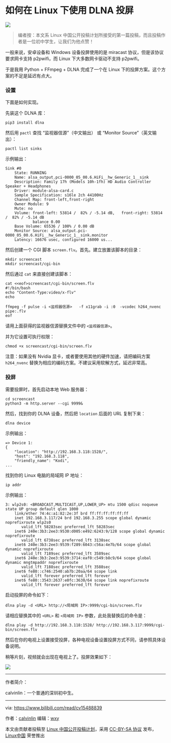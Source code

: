 [#]: subject: "如何在 Linux 下使用 DLNA 投屏"
[#]: via: "https://www.bilibili.com/read/cv15488839"
[#]: author: "calvinlin https://space.bilibili.com/525982547"
[#]: keywords: "DLNA 投屏"
[#]: url: "https://linux.cn/article-14341-1.html"

如何在 Linux 下使用 DLNA 投屏
======

![](https://s3.bmp.ovh/imgs/2022/03/74888f6aed1cc398.png)

> 编者按：本文系 Linux 中国公开投稿计划所接受的第一篇投稿，而且投稿作者是一位初中学生，让我们为他点赞！

一般来说，安卓设备和 Windows 设备投屏使用的是 miracast 协议，但是该协议要求网卡支持 p2pwifi，而 Linux 下大多数网卡驱动不支持 p2pwifi。

于是我用 Python + FFmpeg  + DLNA 完成了一个在 Linux 下的投屏方案。这个方案的不足是延迟有点大。

### 设置

下面是如何实现。

先装这个 DLNA 库：

```
pip3 install dlna
```

然后用 `pactl` 查找 “监视器信源”（中文输出） 或 “Monitor Source”（英文输出）：

```
pactl list sinks
```

示例输出：

```
Sink #0
	State: RUNNING
	Name: alsa_output.pci-0000_05_00.6.HiFi__hw_Generic_1__sink
	Description: Family 17h (Models 10h-1fh) HD Audio Controller Speaker + Headphones
	Driver: module-alsa-card.c
	Sample Specification: s16le 2ch 44100Hz
	Channel Map: front-left,front-right
	Owner Module: 9
	Mute: no
	Volume: front-left: 53814 /  82% / -5.14 dB,   front-right: 53814 /  82% / -5.14 dB
	        balance 0.00
	Base Volume: 65536 / 100% / 0.00 dB
	Monitor Source: alsa_output.pci-0000_05_00.6.HiFi__hw_Generic_1__sink.monitor
	Latency: 16676 usec, configured 16000 us...
```


然后创建一个 CGI 脚本 `screen.flv`。首先。建立放置该脚本的目录：

```
mkdir screencast
mkdir screencast/cgi-bin
```

然后通过 `cat` 来直接创建该脚本：

```
cat <<eof>screencast/cgi-bin/screen.flv
#!/bin/bash
echo "Content-Type:video/x-flv"
echo

ffmpeg -f pulse -i <监视器信源>   -f x11grab -i :0  -vcodec h264_nvenc  pipe:.flv
eof
```

请用上面获得的监视器信源替换文件中的 `<监视器信源>`。

并为它设置可执行权限：

```
chmod +x screencast/cgi-bin/screen.flv 
```

注意：如果没有 Nvidia 显卡，或者要使用其他的硬件加速，请把编码方案 `h264_nvenc` 替换为相应的编码方案。不建议采用软解方式，延迟非常高。

### 投屏

需要投屏时，首先启动本地 Web 服务器：

```
cd screencast
python3 -m http.server --cgi 9999&
```

然后，找到你的 DLNA 设备，然后把 `location` 后面的 URL 复制下来：

```
dlna device
```

示例输出：

```
=> Device 1:
{
    "location": "http://192.168.3.118:1528/",
    "host": "192.168.3.118",
    "friendly_name": "Kodi",
...
```

找到你的 Linux 电脑的局域网 IP 地址：

```
ip addr
```

示例输出：

```
3: wlp2s0: <BROADCAST,MULTICAST,UP,LOWER_UP> mtu 1500 qdisc noqueue state UP group default qlen 1000
    link/ether 74:4c:a1:82:2e:3f brd ff:ff:ff:ff:ff:ff
    inet 192.168.3.117/24 brd 192.168.3.255 scope global dynamic noprefixroute wlp2s0
       valid_lft 58283sec preferred_lft 58283sec
    inet6 240e:3b3:2ee3:9530:d005:e492:6243:9/128 scope global dynamic noprefixroute 
       valid_lft 6738sec preferred_lft 3138sec
    inet6 240e:3b3:2ee3:9539:f289:6043:c56a:4e7b/64 scope global dynamic noprefixroute 
       valid_lft 7189sec preferred_lft 3589sec
    inet6 240e:3b3:2ee3:9539:3714:eaf0:c549:b8c9/64 scope global dynamic mngtmpaddr noprefixroute 
       valid_lft 7188sec preferred_lft 3588sec
    inet6 fe80::c746:2540:ab7b:20aa/64 scope link 
       valid_lft forever preferred_lft forever
    inet6 fe80::3543:2637:e0fc:3630/64 scope link noprefixroute 
       valid_lft forever preferred_lft forever
```

启动投屏的命令如下：

```
dlna play -d <URL> http://<局域网 IP>:9999/cgi-bin/screen.flv
```

请相应替换其中的 `<URL>` 和 `<局域网 IP>` 参数，此处我替换后的命令是：

```
dlna play -d http://192.168.3.118:1528/ http://192.168.3.117:9999/cgi-bin/screen.flv
```

然后在你的电视上设置接受投屏，各种电视设备设置投屏方式不同，请参照具体设备说明。

稍等片刻，视频就会出现在电视上了。投屏效果如下：

![](https://s3.bmp.ovh/imgs/2022/03/74888f6aed1cc398.png)

---
作者简介：

calvinlin：一个普通的深圳初中生。

------

via: https://www.bilibili.com/read/cv15488839

作者：[calvinlin](https://space.bilibili.com/525982547)
编辑：[wxy](https://github.com/wxy)

本文由贡献者投稿至 [Linux 中国公开投稿计划](https://github.com/LCTT/Articles/)，采用 [CC-BY-SA 协议](https://creativecommons.org/licenses/by-sa/4.0/deed.zh) 发布，[Linux中国](https://linux.cn/) 荣誉推出
